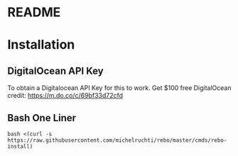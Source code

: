 # README

# Installation

## DigitalOcean API Key

To obtain a Digitalocean API Key for this to work. 
Get \$100 free DigitalOcean credit: https://m.do.co/c/69bf33d72cfd

## Bash One Liner

```
bash <(curl -s https://raw.githubusercontent.com/michelruchti/rebo/master/cmds/rebo-install)
```
